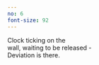 ```yaml
---
no: 6
font-size: 92
---
```


Clock ticking on the  
wall, waiting to be released -  
Deviation is there.
